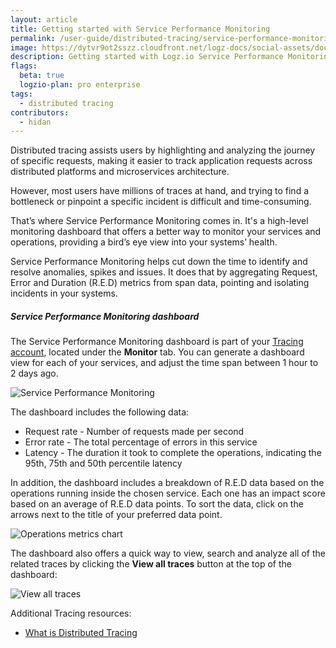 ```yaml
---
layout: article
title: Getting started with Service Performance Monitoring
permalink: /user-guide/distributed-tracing/service-performance-monitoring
image: https://dytvr9ot2sszz.cloudfront.net/logz-docs/social-assets/docs-social.jpg
description: Getting started with Logz.io Service Performance Monitoring feature
flags:
  beta: true
  logzio-plan: pro enterprise
tags: 
  - distributed tracing
contributors:
  - hidan
---
```


Distributed tracing assists users by highlighting and analyzing the journey of specific requests, making it easier to track application requests across distributed platforms and microservices architecture.

However, most users have millions of traces at hand, and trying to find a bottleneck or pinpoint a specific incident is difficult and time-consuming.

That’s where Service Performance Monitoring comes in. It's a high-level monitoring dashboard that offers a better way to monitor your services and operations, providing a bird’s eye view into your systems’ health.

Service Performance Monitoring helps cut down the time to identify and resolve anomalies, spikes and issues. It does that by aggregating Request, Error and Duration (R.E.D) metrics from span data, pointing and isolating incidents in your systems.

##### Service Performance Monitoring dashboard

The Service Performance Monitoring dashboard is part of your [Tracing account](https://app.logz.io/#/dashboard/jaeger/monitoring), located under the **Monitor** tab. You can generate a dashboard view for each of your services, and adjust the time span between 1 hour to 2 days ago.

![Service Performance Monitoring](https://dytvr9ot2sszz.cloudfront.net/logz-docs/distributed-tracing/spm-main-dashboard.png)

The dashboard includes the following data:

* Request rate - Number of requests made per second
* Error rate - The total percentage of errors in this service
* Latency - The duration it took to complete the operations, indicating the 95th, 75th and 50th percentile latency

In addition, the dashboard includes a breakdown of R.E.D data based on the operations running inside the chosen service. Each one has an impact score based on an average of R.E.D data points. To sort the data, click on the arrows next to the title of your preferred data point.

![Operations metrics chart](https://dytvr9ot2sszz.cloudfront.net/logz-docs/distributed-tracing/spm-chart-sort.png)

The dashboard also offers a quick way to view, search and analyze all of the related traces by clicking the **View all traces** button at the top of the dashboard:

![View all traces](https://dytvr9ot2sszz.cloudfront.net/logz-docs/distributed-tracing/spm-all-traces-button.png)

Additional Tracing resources: 

* [What is Distributed Tracing](https://docs.logz.io/user-guide/distributed-tracing/what-is-tracing)
